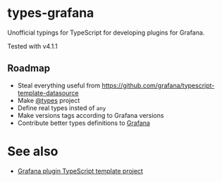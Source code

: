 # types-grafana

Unofficial typings for TypeScript for developing plugins for Grafana. 

Tested with v4.1.1

## Roadmap

* Steal everything useful from https://github.com/grafana/typescript-template-datasource 
* Make [@types](https://github.com/DefinitelyTyped/DefinitelyTyped) project
* Define real types insted of `any`
* Make versions tags according to Grafana versions
* Contribute better types definitions to [Grafana](https://github.com/grafana/grafana)


# See also

* [Grafana plugin TypeScript template project](https://github.com/CorpGlory/grafana-plugin-template-webpack-typescript)
